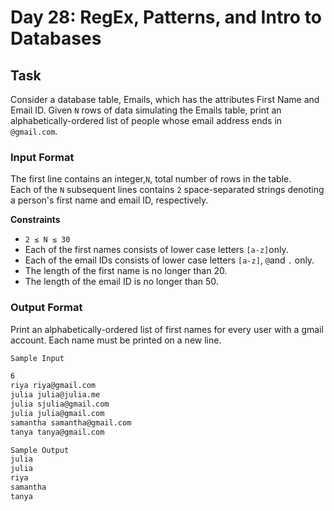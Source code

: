 # Day 28: RegEx, Patterns, and Intro to Databases
## Task 
Consider a database table, Emails, which has the attributes First Name and Email ID. Given `N` rows of data simulating the Emails table, print an alphabetically-ordered list of people whose email address ends in `@gmail.com`.

### Input Format

The first line contains an integer,`N`, total number of rows in the table. <br>
Each of the `N` subsequent lines contains `2` space-separated strings denoting a person's first name and email ID, respectively.

**Constraints**

- `2 ≤ N ≤ 30`
- Each of the first names consists of lower case letters `[a-z]`only.
- Each of the email IDs consists of lower case letters `[a-z]`, `@`and `.` only.
- The length of the first name is no longer than 20.
- The length of the email ID is no longer than 50. 
  
### Output Format

Print an alphabetically-ordered list of first names for every user with a gmail account. Each name must be printed on a
new line.
```markdown
Sample Input

6
riya riya@gmail.com
julia julia@julia.me
julia sjulia@gmail.com
julia julia@gmail.com
samantha samantha@gmail.com
tanya tanya@gmail.com

Sample Output
julia
julia
riya
samantha
tanya
```
